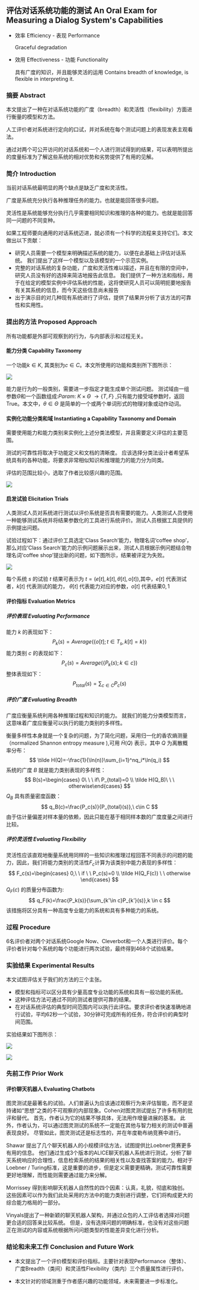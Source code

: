 ## 评估对话系统功能的测试 An Oral Exam for Measuring a Dialog System's Capabilities

- 效率 Efficiency - 表现 Performance 

  Graceful degradation

- 效用  Effectiveness - 功能 Functionality

  具有广度的知识，并且能够灵活的运用 Contains breadth of knowledge, is flexible in interpreting it.

### 摘要 Abstract

本文提出了一种在对话系统功能的广度（breadth）和灵活性（flexibility）方面进行衡量的模型和方法。

人工评价者对系统进行定向的口试，并对系统在每个测试问题上的表现发表主观看法。

通过对两个可公开访问的对话系统和一个人进行测试得到的结果，可以表明所提出的度量标准为了解这些系统的相对优势和劣势提供了有用的见解。

### 简介 Introduction

当前对话系统最明显的两个缺点是缺乏广度和灵活性。

广度是系统充分执行各种推理任务的能力。也就是能回答很多问题。

灵活性是系统能够充分执行几乎需要相同知识和推理的各种的能力。也就是能回答同一问题的不同变种。

如果工程师要向通用的对话系统迈进，就必须有一个科学的流程来支持它们。本文做出以下贡献：

- 研究人员需要一个模型来明确描述系统的能力，以便在此基础上评估对话系统。 我们提出了这样一个模型以及该模型的一个示范实例。
- 完整的对话系统的复杂功能，广度和灵活性难以描述，并且在有限的空间中，研究人员没有好的选择来简洁地报告此信息。 我们提供了一种方法和指标，用于在给定的模型实例中评估系统的性能，这将使研究人员可以简明扼要地报告有关其系统的信息，而今天这些信息尚未报告
- 出于演示目的对几种现有系统进行了评估，提供了结果并分析了该方法的可靠性和实用性。

### 提出的方法 Proposed Approach

所有功能都是外部可观察到的行为，与内部表示和过程无关。

#### 能力分类 Capability Taxonomy

一个功能$k\in K$, 其类别为$c \in C$。本文所使用的功能和类别所下图所示：

![](https://github.com/23LuZ/the-Evaluation-of-ChitChat-System/blob/master/pics/Summary%20of%20the%20example%20taxonomy%20of%20capabilities%20and%20capability%20categories.PNG?raw=true)

能力是行为的一般类别，需要进一步指定才能生成单个测试问题。 测试域由一组参数$\Theta$和一个函数组成:$Param:\ K\times\Theta\ \rightarrow \{T,F\}$ ,只有能力接受域参数时，返回True。本文中，$\theta\in \Theta$ 是简单的一个或两个单词形式的物理对象或动作动词。

#### 实例化功能分类和域 Instantiating a Capability Taxonomy and Domain

需要使用能力和能力类别来实例化上述分类法模型，并且需要定义评估的主要范围。

测试的可靠性将取决于功能定义和文档的清晰度。 应该选择分类法设计者希望系统具有的各种功能，将要求非常相似知识和推理能力的能力分为同类。

评估的范围比较小，选取了作者比较感兴趣的范围。

![](https://github.com/23LuZ/the-Evaluation-of-ChitChat-System/blob/master/pics/The%20domain%20of%20evaluation%20used%20within%20this%20paper.PNG?raw=true)

#### 启发试验 Elicitation Trials

人类测试人员对系统进行测试以评价系统是否具有需要的能力。人类测试人员使用一种能够测试系统并将结果参数化的工具进行系统评价。测试人员根据工具提供的示例提出问题。

试验过程如下：通过评价工具选定‘Class Search’能力，物理名词‘coffee shop’，那么对应‘Class Search’能力的示例问题展示出来，测试人员根据示例问题结合物理名词‘coffee shop’提出新的问题，如下图所示，结果被评定为失败。

![](https://github.com/23LuZ/the-Evaluation-of-ChitChat-System/blob/master/pics/coffee%20shop%20example.PNG?raw=true)

每个系统 $s$ 的试验 $t$ 结果可表示为 $t=(e[t],k[t],\theta[t],o[t])$,其中，$e[t]$ 代表测试者，$k[t]$ 代表测试的能力， $\theta[t]$  代表能力对应的参数，$o[t]$ 代表结果${0,1}$

#### 评价指标 Evaluation Metrics

##### 评价表现 Evaluating Performance

能力 $k$ 的表现如下：
$$
P_k(s)=Average(\{o[t];t\in T_s,k[t]=k\})
$$
能力类别 $c$ 的表现如下：
$$
P_c(s)=Average(\{P_k(s);k\in c\})
$$
整体表现如下：
$$
P_{total}(s)=\sum_{c\in C}P_c(s)
$$

##### 评价广度 Evaluating Breadth

广度应衡量系统利用各种推理过程和知识的能力。 就我们的能力分类模型而言，这意味着广度应衡量可以执行的能力类别的多样性。

衡量多样性本身就是一个复杂的问题，为了简化问题，采用归一化的香农熵测量（normalized Shannon entropy measure ),可用 $\tilde H(Q)$ 表示，其中 $Q$ 为离散概率分布：
$$
\tilde H(Q)=-\frac{1}{\ln(n)}\sum_{i=1}^nq_i*\ln(q_i)
$$
系统的广度 $B$  就是能力类别表现的多样性：
$$
B(s)=\begin{cases} 0\ \ \  if\ P_{total}=0 \\
\tilde H(Q_B)\ \ \ otherwise\end{cases}
$$
$Q_B$ 具有质量密度函数：
$$
q_B(c)=\frac{P_c(s)}{P_{total}(s)},\ c\in C
$$
由于估计量偏差对样本量的依赖，因此只能在基于相同样本数的广度度量之间进行比较。

##### 评价灵活性 Evaluating Flexibility 

灵活性应该直观地衡量系统用同样的一些知识和推理过程回答不同表示的问题的能力，因此，我们将能力类别的灵活性$F_c$计算为该类别中能力表现的多样性：
$$
F_c(s)=\begin{cases}
0,\ \ if \ \ P_c(s)=0 \\
\tilde H(Q_F(c)) \  \ otherwise
\end{cases}
$$
$Q_F(c)$ 的质量分布函数为:
$$
q_F(k)=\frac{P_k(s)}{\sum_{k'\in c}P_{k'}(s)},k \in c
$$
该措施将区分具有一种高度专业能力的系统和具有多种能力的系统。

### 过程 Procedure

6名评价者对两个对话系统Google Now、Cleverbot和一个人类进行评价。每个评价者针对每个系统的每个功能进行两次试验，最终得到468个试验结果。

### 实验结果 Experimental Results

本文试图评估关于我们的方法的三个主张。 

- 模型和指标可以区分具有少量高度专业功能的系统和具有一般功能的系统。 
- 这种评估方法可通过不同的测试者提供可靠的结果。 
- 在对话系统评估的典型时间范围内可以执行此评估。要求评价者快速准确地进行试验，平均62秒一个试验，30分钟可完成所有的任务，符合评价的典型时间范围。

实验结果如下图所示：

![](https://github.com/23LuZ/the-Evaluation-of-ChitChat-System/blob/master/pics/breadth%20and%20flexibility.PNG?raw=true)

![](https://github.com/23LuZ/the-Evaluation-of-ChitChat-System/blob/master/pics/performance.PNG?raw=true)

### 先前工作 Prior Work

#### 评价聊天机器人 Evaluating Chatbots

图灵测试是最著名的试验。人们普遍认为应该通过观察行为来评估智能，而不是坚持诸如“思想”之类的不可观察的内部现象。Cohen对图灵测试提出了许多有用的批评和替代。 首先，作者认为它的结果不够具体，无法用作增量进展的基准。 此外，作者认为，可以通过图灵测试的系统不一定能在其他与智力相关的测试中普遍表现良好。 尽管如此，图灵测试还是标志性的，并在年度勒布纳竞赛中进行。

Shawar 提出了几个聊天机器人的小规模评估方法，试图提供比Loebner竞赛更多有用的信息。 他们通过生成3个版本的ALICE聊天机器人系统进行测试，分析了聊天系统响应的合理性，信息检索系统的结果的相关性以及查找答案的能力。相对于Loebner / Turing标准，这是重要的进步，但是定义需要更精确，测试可靠性需要更好地理解，而性能则需要通过能力来分解。

Morrissey 得到影响聊天机器人自然性的四个因素：认真，礼貌，彻底和独创。 这些因素可以作为我们此处采用的方法中的能力类别进行调整，它们将构成更大的综合能力格局的一部分。

Vinyals提出了一种新颖的聊天机器人架构，并通过众包的人工评估者选择对问题更合适的回答来比较系统。 但是，没有选择问题的明确标准，也没有对这些问题正在测试的内容或系统根据所问问题类型的性能差异变化进行分析。

### 结论和未来工作 Conclusion and Future Work 

- 本文提出了一个评价模型和评价指标。主要针对表现Performance（整体）、广度Breadth（类间）和灵活性Flexibility（类内）三个质量属性进行评价。

- 本文针对的领域测重于作者感兴趣的功能领域，未来需要进一步标准化。

  
